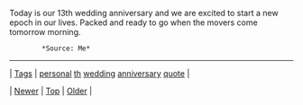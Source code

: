 <!--
title: Today is our 13th wedding anniversary and we are excited to start a new epoch in our lives. Packed and ready to go when the movers come tomorrow morning.
date: 2020-06-28T15:27:00.359Z
tags: personal, th, wedding, anniversary, quote
-->




Today is our 13th wedding anniversary and we are excited to start a new epoch in our lives. Packed and ready to go when the movers come tomorrow morning.

            *Source: Me*

<!--BOTTOM-POST-NAVIGATION-->
---

| [Tags](tags.md) | [personal](tag-personal.md) [th](tag-th.md) [wedding](tag-wedding.md) [anniversary](tag-anniversary.md) [quote](tag-quote.md) |

| [Newer](93003679463.md) | [Top](index.md) | [Older](93007025898.md) |